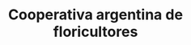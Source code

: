 ---
title: "Cooperativa argentina de floricultores"
url: /buenos-aires/cooperativa-argentina-de-floricultores/
shop: mayorista
---